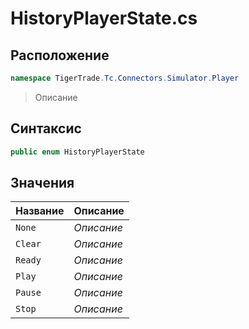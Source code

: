 
# HistoryPlayerState.cs
## Расположение
```csharp
namespace TigerTrade.Tc.Connectors.Simulator.Player
```



> Описание

## Синтаксис
```csharp
public enum HistoryPlayerState
```


## Значения
| Название | Описание |
| --- | --- |
| `None` | *Описание* |
| `Clear` | *Описание* |
| `Ready` | *Описание* |
| `Play` | *Описание* |
| `Pause` | *Описание* |
| `Stop` | *Описание* |



